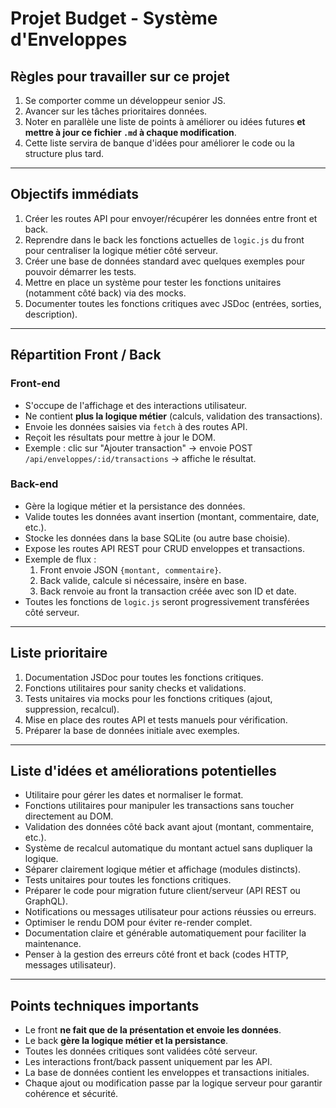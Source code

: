 # Projet Budget - Système d'Enveloppes

## Règles pour travailler sur ce projet

1. Se comporter comme un développeur senior JS.
2. Avancer sur les tâches prioritaires données.
3. Noter en parallèle une liste de points à améliorer ou idées futures **et mettre à jour ce fichier `.md` à chaque modification**.
4. Cette liste servira de banque d'idées pour améliorer le code ou la structure plus tard.

---

## Objectifs immédiats

1. Créer les routes API pour envoyer/récupérer les données entre front et back.
2. Reprendre dans le back les fonctions actuelles de `logic.js` du front pour centraliser la logique métier côté serveur.
3. Créer une base de données standard avec quelques exemples pour pouvoir démarrer les tests.
4. Mettre en place un système pour tester les fonctions unitaires (notamment côté back) via des mocks.
5. Documenter toutes les fonctions critiques avec JSDoc (entrées, sorties, description).

---

## Répartition Front / Back

### Front-end

- S'occupe de l'affichage et des interactions utilisateur.
- Ne contient **plus la logique métier** (calculs, validation des transactions).
- Envoie les données saisies via `fetch` à des routes API.
- Reçoit les résultats pour mettre à jour le DOM.
- Exemple : clic sur "Ajouter transaction" → envoie POST `/api/enveloppes/:id/transactions` → affiche le résultat.

### Back-end

- Gère la logique métier et la persistance des données.
- Valide toutes les données avant insertion (montant, commentaire, date, etc.).
- Stocke les données dans la base SQLite (ou autre base choisie).
- Expose les routes API REST pour CRUD enveloppes et transactions.
- Exemple de flux :
  1. Front envoie JSON `{montant, commentaire}`.
  2. Back valide, calcule si nécessaire, insère en base.
  3. Back renvoie au front la transaction créée avec son ID et date.
- Toutes les fonctions de `logic.js` seront progressivement transférées côté serveur.

---

## Liste prioritaire

1. Documentation JSDoc pour toutes les fonctions critiques.
2. Fonctions utilitaires pour sanity checks et validations.
3. Tests unitaires via mocks pour les fonctions critiques (ajout, suppression, recalcul).
4. Mise en place des routes API et tests manuels pour vérification.
5. Préparer la base de données initiale avec exemples.

---

## Liste d'idées et améliorations potentielles

- Utilitaire pour gérer les dates et normaliser le format.
- Fonctions utilitaires pour manipuler les transactions sans toucher directement au DOM.
- Validation des données côté back avant ajout (montant, commentaire, etc.).
- Système de recalcul automatique du montant actuel sans dupliquer la logique.
- Séparer clairement logique métier et affichage (modules distincts).
- Tests unitaires pour toutes les fonctions critiques.
- Préparer le code pour migration future client/serveur (API REST ou GraphQL).
- Notifications ou messages utilisateur pour actions réussies ou erreurs.
- Optimiser le rendu DOM pour éviter re-render complet.
- Documentation claire et générable automatiquement pour faciliter la maintenance.
- Penser à la gestion des erreurs côté front et back (codes HTTP, messages utilisateur).

---

## Points techniques importants

- Le front **ne fait que de la présentation et envoie les données**.
- Le back **gère la logique métier et la persistance**.
- Toutes les données critiques sont validées côté serveur.
- Les interactions front/back passent uniquement par les API.
- La base de données contient les enveloppes et transactions initiales.
- Chaque ajout ou modification passe par la logique serveur pour garantir cohérence et sécurité.


